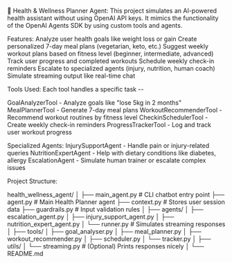 🤖 Health & Wellness Planner Agent:
This project simulates an AI-powered health assistant without using OpenAI API keys. It mimics the functionality of the OpenAI Agents SDK by using custom tools and agents.

Features:
Analyze user health goals like weight loss or gain
Create personalized 7-day meal plans (vegetarian, keto, etc.)
Suggest weekly workout plans based on fitness level (beginner, intermediate, advanced)
Track user progress and completed workouts
Schedule weekly check-in reminders
Escalate to specialized agents (injury, nutrition, human coach)
Simulate streaming output like real-time chat

Tools Used:
Each tool handles a specific task --

GoalAnalyzerTool	- Analyze goals like "lose 5kg in 2 months"
MealPlannerTool	- Generate 7-day meal plans
WorkoutRecommenderTool	- Recommend workout routines by fitness level
CheckinSchedulerTool	- Create weekly check-in reminders
ProgressTrackerTool	- Log and track user workout progress

Specialized Agents:
InjurySupportAgent -	Handle pain or injury-related queries
NutritionExpertAgent - Help with dietary conditions like diabetes, allergy
EscalationAgent	- Simulate human trainer or escalate complex issues

Project Structure:

health_wellness_agent/
│
├── main_agent.py              # CLI chatbot entry point
├── agent.py                   # Main Health Planner agent
├── context.py                 # Stores user session data
├── guardrails.py              # Input validation rules
│
├── agents/
│   ├── escalation_agent.py
│   ├── injury_support_agent.py
│   ├── nutrition_expert_agent.py
│   └── runner.py              # Simulates streaming responses
│
├── tools/
│   ├── goal_analyser.py
│   ├── meal_planner.py
│   ├── workout_recommender.py
│   ├── scheduler.py
│   └── tracker.py
│
├── utils/
│   └── streaming.py           # (Optional) Prints responses nicely
│
└── README.md

